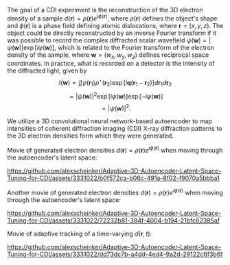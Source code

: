 The goal of a CDI experiment is the reconstruction of the 3D electron density of a sample $d(\mathbf{r}) = \rho(\mathbf{r})e^{i\phi(\mathbf{r})}$, where $\rho(\mathbf{r})$ defines the object's shape and $\phi(\mathbf{r})$ is a phase field defining atomic dislocations, where $\mathbf{r} = (x,y,z)$. The object could be directly reconstructed by an inverse Fourier transform if it was possible to record the complex diffracted scalar wavefield $\psi(\mathbf{w}) = \left | \psi(\mathbf{w}) \right | \exp \left [ i \varphi(\mathbf{w}) \right ]$, which is related to the Fourier transform of the electron density of the sample, where $\mathbf{w} = (w_x,w_y,w_z)$ defines reciprocal space coordinates. In practice, what is recorded on a detector is the intensity of the diffracted light, given by
$$I(\mathbf{w}) = \iint \rho(\mathbf{r}_1)\rho^\star(\mathbf{r}_2)\exp\left [ i \mathbf{q} \left ( \mathbf{r}_1 - \mathbf{r}_2 \right ) \right ] d\mathbf{r}_1d\mathbf{r}_2$$
$$=\left | \psi(\mathbf{w}) \right |^2 \exp \left [ i \varphi(\mathbf{w}) \right ] \exp \left [ -i \varphi(\mathbf{w}) \right ]$$
$$=\left | \psi(\mathbf{w}) \right |^2.$$

We utilize a 3D convolutional neural network-based autoencoder to map intensities of coherent diffraction imaging (CDI) X-ray diffraction patterns to the 3D electron densities form which they were generated.

Movie of generated electron densities $d(\mathbf{r}) = \rho(\mathbf{r})e^{i\phi(\mathbf{r})}$ when moving through the autoencoder's latent space:


https://github.com/alexscheinker/Adaptive-3D-Autoencoder-Latent-Space-Tuning-for-CDI/assets/3331022/b0f572ca-b06c-491a-8f02-f9070a5bbba1


Another movie of generated electron densities $d(\mathbf{r}) = \rho(\mathbf{r})e^{i\phi(\mathbf{r})}$ when moving through the autoencoder's latent space:


https://github.com/alexscheinker/Adaptive-3D-Autoencoder-Latent-Space-Tuning-for-CDI/assets/3331022/72232b81-384f-4004-b194-21bfc62385af


Movie of adaptive tracking of a time-varying $d(\mathbf{r},t)$:


https://github.com/alexscheinker/Adaptive-3D-Autoencoder-Latent-Space-Tuning-for-CDI/assets/3331022/dd73dc7b-a4dd-4ed4-9a2d-29122c6f3b6f

